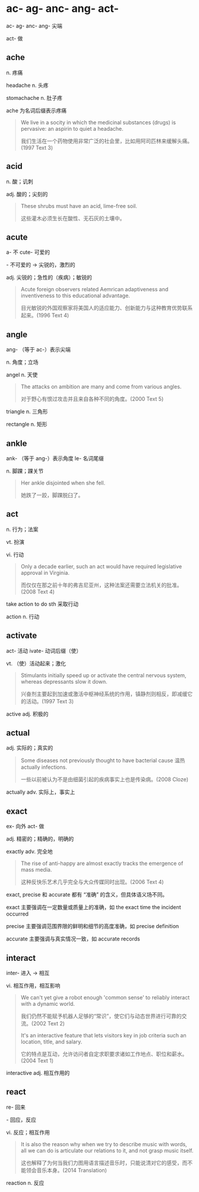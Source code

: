 # ac- ag- anc- ang- act-

ac- ag- anc- ang- 尖端

act- 做

## ache

n. 疼痛

headache n. 头疼

stomachache n. 肚子疼

ache 为名词后缀表示疼痛

> We live in a socity in which the medicinal substances (drugs) is pervasive: an aspirin to quiet a headache.
>
> 我们生活在一个药物使用非常广泛的社会里，比如用阿司匹林来缓解头痛。(1997 Text 3)

## acid

n. 酸；讥刺

adj. 酸的；尖刻的

> These shrubs must have an acid, lime-free soil.
>
> 这些灌木必须生长在酸性、无石灰的土壤中。

## acute

a- 不 cute- 可爱的

\- 不可爱的 -> 尖锐的，激烈的

adj. 尖锐的；急性的（疾病）；敏锐的

> Acute foreign observers related Aemrican adaptiveness and inventiveness to this educational advantage.
>
> 目光敏锐的外国观察家将美国人的适应能力、创新能力与这种教育优势联系起来。(1996 Text 4)

## angle

ang- （等于 ac-）表示尖端

n. 角度；立场

angel n. 天使

> The attacks on ambition are many and come from various angles.
>
> 对于野心有恨过攻击并且来自各种不同的角度。(2000 Text 5)

triangle n. 三角形

rectangle n. 矩形

## ankle

ank- （等于 ang-）表示角度 le- 名词尾缀

n. 脚踝；踝关节

> Her ankle disjointed when she fell.
>
> 她跌了一跤，脚踝脱臼了。

## act

n. 行为；法案

vt. 扮演

vi. 行动

> Only a decade earlier, such an act would have required legislative approval in Virginia.
>
> 而仅仅在那之前十年的弗吉尼亚州，这种法案还需要立法机关的批准。(2008 Text 4)

take action to do sth 采取行动

action n. 行动

## activate

act- 活动 ivate- 动词后缀（使）

vt. （使）活动起来；激化

> Stimulants initially speed up or activate the central nervous system, whereas depressants slow it down.
>
> 兴奋剂主要起到加速或激活中枢神经系统的作用，镇静剂则相反，即减缓它的活动。(1997 Text 3)

active adj. 积极的

## actual

adj. 实际的；真实的

> Some diseases not previously thought to have bacterial cause 温热 actually infections.
>
> 一些以前被认为不是由细菌引起的疾病事实上也是传染病。(2008 Cloze)

actually adv. 实际上，事实上

## exact

ex- 向外 act- 做

adj. 精密的；精确的，明确的

exactly adv. 完全地

> The rise of anti-happy are almost exactly tracks the emergence of mass media.
>
> 这种反快乐艺术几乎完全与大众传媒同时出现。(2006 Text 4)

exact, precise 和 accurate 都有 “准确” 的含义，但具体语义场不同。

exact 主要强调在一定数量或质量上的准确，如 the exact time the incident occurred

precise 主要强调范围界限的鲜明和细节的高度准确，如 precise definition

accurate 主要强调与真实情况一致，如 accurate records

## interact

inter- 进入 -> 相互

vi. 相互作用，相互影响

> We can't yet give a robot enough 'common sense' to reliably interact with a dynamic world.
>
> 我们仍然不能赋予机器人足够的“常识”，使它们与动态世界进行可靠的交流。(2002 Text 2)
>
> It's an interactive feature that lets visitors key in job criteria such an location, title, and salary.
>
> 它的特点是互动，允许访问者自定求职要求诸如工作地点、职位和薪水。(2004 Text 1)

interactive adj. 相互作用的

## react

re- 回来

\- 回应，反应

vi. 反应；相互作用

> It is also the reason why when we try to describe music with words, all we can do is articulate our relations to it, and not grasp music itself.
>
> 这也解释了为何当我们力图用语言描述音乐时，只能说清对它的感受，而不能领会音乐本身。(2014 Translation)

reaction n. 反应
